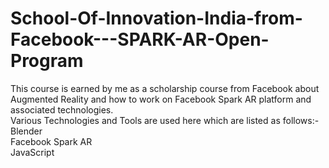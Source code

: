 # School-Of-Innovation-India-from-Facebook---SPARK-AR-Open-Program    
      
This course is earned by me as a scholarship course from Facebook about Augmented Reality and how to work on Facebook Spark AR platform and associated technologies.  
Various Technologies and Tools are used here which are listed as follows:-  
Blender  
Facebook Spark AR      
JavaScript   


